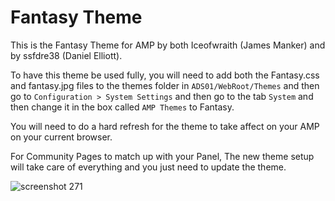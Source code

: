 # Fantasy Theme

This is the Fantasy Theme for AMP by both Iceofwraith (James Manker) and by ssfdre38 (Daniel Elliott).

To have this theme be used fully, you will need to add both the Fantasy.css and fantasy.jpg files to the themes folder in `ADS01/WebRoot/Themes` and then go to `Configuration > System Settings` and then go to the tab `System` and then change it in the box called `AMP Themes` to Fantasy.

You will need to do a hard refresh for the theme to take affect on your AMP on your current browser.

For Community Pages to match up with your Panel, The new theme setup will take care of everything and you just need to update the theme.

![screenshot 271](https://github.com/user-attachments/assets/efe7be29-bc14-4f67-a593-9d500a833258)
